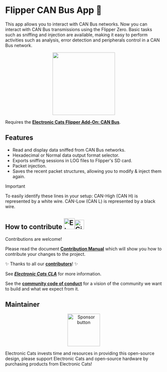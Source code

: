 # Flipper CAN Bus App 🐬
This app allows you to interact with CAN Bus networks. Now you can interact with CAN Bus transmissions using the Flipper Zero. Basic tasks such as sniffing and injection are available, making it easy to perform activities such as analysis, error detection and peripherals control in a CAN Bus network.

<p align=center>
 <a href="https://github.com/ElectronicCats/flipper-MCP2515-CANBUS/wiki">
  <img width=200 src="https://github.com/ElectronicCats/flipper-MCP2515-CANBUS/assets/107638696/75e82f16-ae59-4d86-a465-6c6e6b761e80" />
 </a>
</p>

Requires the [**Electronic Cats Flipper Add-On: CAN Bus**](https://electroniccats.com/store/flipper-addon-canbus/).

## Features
  * Read and display data sniffed from CAN Bus networks.
  * Hexadecimal or Normal data output format selector.
  * Exports sniffing sessions in LOG files to Flipper's SD card.
  * Packet injection.
  * Saves the recent packet structures, allowing you to modify & inject them again.

>[!IMPORTANT]
> To easily identify these lines in your setup:
    CAN-High (CAN H) is represented by a white wire.
    CAN-Low (CAN L) is represented by a black wire.

## How to contribute <img src="https://electroniccats.com/wp-content/uploads/2018/01/fav.png" alt="Electronic Cats Logo" height="35"/><img src="https://raw.githubusercontent.com/gist/ManulMax/2d20af60d709805c55fd784ca7cba4b9/raw/bcfeac7604f674ace63623106eb8bb8471d844a6/github.gif" alt="GitHub Logo" height="30"/>

Contributions are welcome!

Please read the document [**Contribution Manual**](https://github.com/ElectronicCats/electroniccats-cla/blob/main/electroniccats-contribution-manual.md)  which will show you how to contribute your changes to the project.

✨ Thanks to all our [**contributors**](https://github.com/ElectronicCats/flipper-MCP2515-CANBUS/graphs/contributors)! ✨

See [**_Electronic Cats CLA_**](https://github.com/ElectronicCats/electroniccats-cla/blob/main/electroniccats-cla.md) for more information.

See the  [**community code of conduct**](https://github.com/ElectronicCats/electroniccats-cla/blob/main/electroniccats-community-code-of-conduct.md) for a vision of the community we want to build and what we expect from it.

## Maintainer

<p align="center">
 <a href="https://github.com/sponsors/ElectronicCats">
  <img src="https://electroniccats.com/wp-content/uploads/2020/07/Badge_GHS.png" alt="Sponsor button" height="104" />
 </a>
</p>

Electronic Cats invests time and resources in providing this open-source design, please support Electronic Cats and open-source hardware by purchasing products from Electronic Cats!
